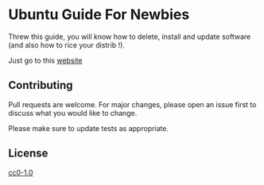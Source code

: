 # Ubuntu Guide For Newbies

Threw this guide, you will know how to delete, install and update software (and also how to rice your distrib !).

Just go to this [website](https://karlzawisla.fr/Projects/FOSS-GNU/UbuntuGuideForNewbies)

## Contributing
Pull requests are welcome. For major changes, please open an issue first to discuss what you would like to change.

Please make sure to update tests as appropriate.

## License
[cc0-1.0](https://choosealicense.com/licenses/cc0-1.0/)